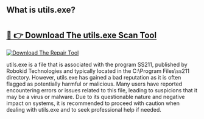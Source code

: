 ## What is utils.exe? 

# <h2><a href="https://exedetect.com/download.php?utils.exe">🔗 👉 Download The utils.exe Scan Tool</a></h2>

[![Download The Repair Tool](https://exedetect.com/download-button.jpg)](https://exedetect.com/download.php?utils.exe)

utils.exe is a file that is associated with the program SS211, published by Robokid Technologies and typically located in the C:\Program Files\ss211 directory. However, utils.exe has gained a bad reputation as it is often flagged as potentially harmful or malicious. Many users have reported encountering errors or issues related to this file, leading to suspicions that it may be a virus or malware. Due to its questionable nature and negative impact on systems, it is recommended to proceed with caution when dealing with utils.exe and to seek professional help if needed.